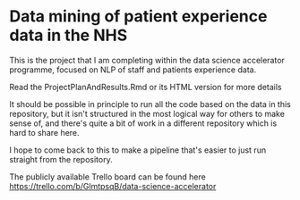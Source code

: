 # Data mining of patient experience data in the NHS

This is the project that I am completing within the data science accelerator programme, focused on NLP of staff and patients experience data.

Read the ProjectPlanAndResults.Rmd or its HTML version for more details

It should be possible in principle to run all the code based on the data in this repository, but it isn't structured in the most logical way for others to make sense of, and there's quite a bit of work in a different repository which is hard to share here.

I hope to come back to this to make a pipeline that's easier to just run straight from the repository.

The publicly available Trello board can be found here https://trello.com/b/GlmtpsqB/data-science-accelerator

